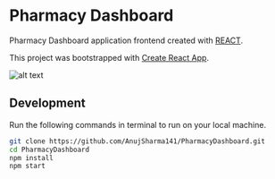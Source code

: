 # Pharmacy Dashboard

Pharmacy Dashboard application frontend created with [REACT](https://reactjs.org/).

This project was bootstrapped with [Create React App](https://github.com/facebook/create-react-app).


![alt text](https://i.ibb.co/qWLjGzY/screely-1608494547075.png)


## Development

Run the following commands in terminal to run on your local machine.

```bash 
git clone https://github.com/AnujSharma141/PharmacyDashboard.git
cd PharmacyDashboard
npm install
npm start
```
